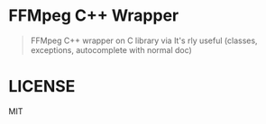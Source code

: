 FFMpeg C++ Wrapper
==================

> FFMpeg C++ wrapper on C library via It's rly useful (classes, exceptions, autocomplete with normal doc)

# LICENSE

MIT
